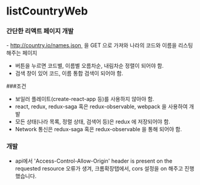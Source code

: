 # listCountryWeb

### 간단한 리액트 페이지 개발

- http://country.io/names.json  을 GET 으로 가져와 나라의 코드와 이름을 리스팅해주는 페이지

- 버튼을 누르면 코드별, 이름별 오름차순, 내림차순 정렬이 되어야 함.
- 검색 창이 있어 코드, 이름 통합 검색이 되어야 함.

###조건

- 보일러 플레이트(create-react-app 등)를 사용하지 않아야 함.
- react, redux, redux-saga 혹은 redux-observable, webpack 을 사용하여 개발
- 모든 상태(나라 목록, 정렬 상태, 검색어 등)은 redux 에 저장되어야 함.
- Network 통신은 redux-saga 혹은 redux-observable 을 통해 되어야 함.

### 개발

- api에서 'Access-Control-Allow-Origin' header is present on the requested resource 오류가 생겨, 크롬확장탭에서, cors 설정을 on 해주고 진행했습니다.